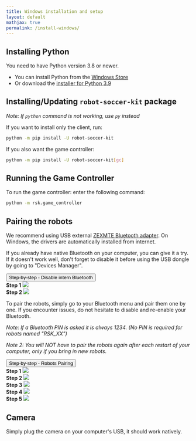 ```yaml
---
title: Windows installation and setup
layout: default
mathjax: true
permalink: /install-windows/
---
```


## Installing Python

You need to have Python version 3.8 or newer.

* You can install Python from the [Windows Store](https://apps.microsoft.com/store/detail/python-39/9P7QFQMJRFP7?hl=fr-fr&gl=FR)
* Or download the [installer for Python 3.9](https://www.python.org/ftp/python/3.9.0/python-3.9.0-amd64.exe)

## Installing/Updating `robot-soccer-kit` package

*Note: If `python` command is not working, use `py` instead*

If you want to install only the client, run:

```bash
python -m pip install -U robot-soccer-kit
```

If you also want the game controller:

```bash
python -m pip install -U robot-soccer-kit[gc]
```

## Running the Game Controller

To run the game controller: enter the following command:

```bash
python -m rsk.game_controller
```

## Pairing the robots

We recommend using USB external [ZEXMTE Bluetooth adapter](https://www.amazon.fr/gp/product/B08SC9M9K3/). On Windows,
the drivers are automatically installed from internet.

If you already have native Bluetooth on your computer, you can give it a try. If it doesn't work well, don't forget
to disable it before using the USB dongle by going to "Devices Manager".

<div class="container text-center">
    <button class="btn btn-secondary text-center" type="button" data-bs-toggle="collapse" data-bs-target="#SbS_BL" aria-expanded="false" aria-controls="SbS_BL">
    Step-by-step - Disable intern Bluetooth
    </button>
</div>

<div class="collapse" id="SbS_BL">
    <div class="row text-center justify-content-center">
        <div class="col-6">
            <b>Step 1</b>
            <img class="w-100" src="/assets/imgs/BL-0.jpg" />
        </div>
        <div class="col-6">
            <b>Step 2</b>
            <img class="w-100" src="/assets/imgs/BL-1.jpg"/>
        </div>
    </div>
</div>

To pair the robots, simply go to your Bluetooth menu and pair them one by one. If you encounter issues, do not hesitate
to disable and re-enable your Bluetooth.

*Note: If a Bluetooth PIN is asked it is always 1234. (No PIN is required for robots named "RSK_XX")*

*Note 2: You will NOT have to pair the robots again after each restart of your computer, only if you bring in new robots.*

<div class="container text-center">
    <button class="btn btn-secondary text-center" type="button" data-bs-toggle="collapse" data-bs-target="#SbS_Pairing" aria-expanded="false" aria-controls="SbS_Pairing">
    Step-by-step - Robots Pairing
    </button>
</div>

<div class="collapse" id="SbS_Pairing">
    <div class="row text-center justify-content-center">
        <div class="col-6">
            <b>Step 1</b>
            <img class="w-100" src="/assets/imgs/Pair-0.jpg" />
        </div>
        <div class="col-6">
            <b>Step 2</b>
            <img class="w-100" src="/assets/imgs/Pair-1.jpg" />
        </div>
    </div>
    <div class="row text-center justify-content-center">
        <div class="col-4">
            <b>Step 3</b>
            <img class="w-100" src="/assets/imgs/Pair-2.jpg" />
        </div>
        <div class="col-4">
            <b>Step 4</b>
            <img class="w-100" src="/assets/imgs/Pair-3.jpg" />
        </div>
        <div class="col-4">
            <b>Step 5</b>
            <img class="w-100" src="/assets/imgs/Pair-4.jpg" />
        </div>
    </div>
</div>

## Camera

Simply plug the camera on your computer's USB, it should work natively.